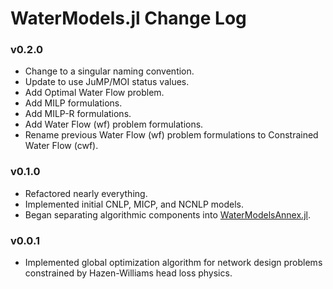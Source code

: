 WaterModels.jl Change Log
=========================

### v0.2.0
- Change to a singular naming convention.
- Update to use JuMP/MOI status values.
- Add Optimal Water Flow problem.
- Add MILP formulations.
- Add MILP-R formulations.
- Add Water Flow (wf) problem formulations.
- Rename previous Water Flow (wf) problem formulations to Constrained Water Flow (cwf).

### v0.1.0
- Refactored nearly everything.
- Implemented initial CNLP, MICP, and NCNLP models.
- Began separating algorithmic components into [WaterModelsAnnex.jl](https://github.com/lanl-ansi/WaterModelsAnnex.jl).

### v0.0.1
- Implemented global optimization algorithm for network design problems constrained by Hazen-Williams head loss physics.
